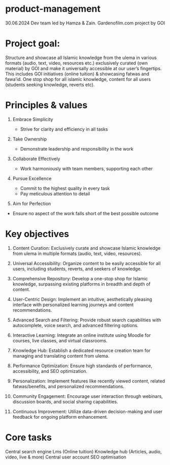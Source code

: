 # product-management
30.06.2024 Dev team led by Hamza & Zain. 
Gardenofilm.com project by GOI

# Project goal:
Structure and showcase all Islamic knowledge from the ulema in various formats (audio, text, video, resources etc.) exclusively curated (own material) by GOI and make it universally accessible at our user’s fingertips. This includes GOI initiatives (online tuition) & showcasing fatwas and fawa’id. One stop shop for all islamic knowledge, content for all users (students seeking knowledge, reverts etc).


# Principles & values
1. Embrace Simplicity
   - Strive for clarity and efficiency in all tasks

2. Take Ownership
   - Demonstrate leadership and responsibility in the work

3. Collaborate Effectively
   - Work harmoniously with team members, supporting each other

4. Pursue Excellence
   - Commit to the highest quality in every task
   - Pay meticulous attention to detail

5. Aim for Perfection
 - Ensure no aspect of the work falls short of the best possible outcome 

# Key objectives
1. Content Curation: Exclusively curate and showcase Islamic knowledge from ulema in multiple formats (audio, text, video, resources).

2. Universal Accessibility: Organize content to be easily accessible for all users, including students, reverts, and seekers of knowledge.

3. Comprehensive Repository: Develop a one-stop shop for Islamic knowledge, surpassing existing platforms in breadth and depth of content.

4. User-Centric Design: Implement an intuitive, aesthetically pleasing interface with personalized learning journeys and content recommendations.

5. Advanced Search and Filtering: Provide robust search capabilities with autocomplete, voice search, and advanced filtering options.

6. Interactive Learning: Integrate an online institute using Moodle for courses, live classes, and virtual classrooms.

7. Knowledge Hub: Establish a dedicated resource creation team for managing and translating content from ulema.

8. Performance Optimization: Ensure high standards of performance, accessibility, and SEO optimization.

9. Personalization: Implement features like recently viewed content, related fatwas/benefits, and personalized recommendations.

10. Community Engagement: Encourage user interaction through webinars, discussion boards, and social sharing capabilities.

11. Continuous Improvement: Utilize data-driven decision-making and user feedback for ongoing platform enhancement.

# Core tasks
Central search engine
Lms (Online tuition)
Knowledge hub (Articles, audio, video, live & more)
Central user account
SEO optimisation

